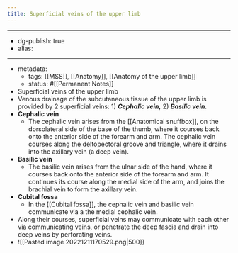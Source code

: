 ```yaml
---
title: Superficial veins of the upper limb
---
```


- --
- dg-publish: true
- alias:
- --
- metadata:
	- tags: [[MSS]], [[Anatomy]], [[Anatomy of the upper limb]]
	- status: #[[Permanent Notes]]
- Superficial veins of the upper limb
- Venous drainage of the subcutaneous tissue of the upper limb is provided by 2 superficial veins: 1) *****Cephalic vein,***** 2) *************Basilic vein.*************
- **Cephalic vein**
	- The cephalic vein arises from the [[Anatomical snuffbox]], on the dorsolateral side of the base of the thumb, where it courses back onto the anterior side of the forearm and arm. The cephalic vein courses along the deltopectoral groove and triangle, where it drains into the axillary vein (a deep vein).
- **Basilic vein**
	- The basilic vein arises from the ulnar side of the hand, where it courses back onto the anterior side of the forearm and arm. It continues its course along the medial side of the arm, and joins the brachial vein to form the axillary vein.
- **Cubital fossa**
	- In the [[Cubital fossa]], the cephalic vein and basilic vein communicate via a the medial cephalic vein.
- Along their courses, superficial veins may communicate with each other via communicating veins, or penetrate the deep fascia and drain into deep veins by perforating veins.
- ![[Pasted image 20221211170529.png|500]]